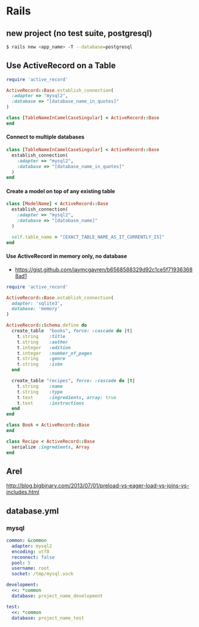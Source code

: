 Rails
===

new project (no test suite, postgresql)
---
```bash
$ rails new <app_name> -T --database=postgresql
```

Use ActiveRecord on a Table
---
```ruby
require 'active_record'

ActiveRecord::Base.establish_connection(
  :adapter => "mysql2",
  :database => "[database_name_in_quotes]"
)

class [TableNameInCamelCaseSingular] < ActiveRecord::Base
end
```

#### Connect to multiple databases
```ruby
class [TableNameInCamelCaseSingular] < ActiveRecord::Base
  establish_connection(
    :adapter => "mysql2",
    :database => "[database_name_in_quotes]"
  )
end
```

#### Create a model on top of any existing table
```ruby
class [ModelName] < ActiveRecord::Base
  establish_connection(
    :adapter => "mysql2",
    :database => "[database_name]"
  )

  self.table_name = "[EXACT_TABLE_NAME_AS_IT_CURRENTLY_IS]"
end
```

#### Use ActiveRecord in memory only, no database
- https://gist.github.com/jaymcgavren/b6568588329d92c1ce5f719363688ad1
```ruby
require 'active_record'

ActiveRecord::Base.establish_connection(
  adapter: 'sqlite3',
  database: 'memory'
)

ActiveRecord::Schema.define do
  create_table  "books", force: :cascade do |t|
    t.string    :title
    t.string    :author
    t.integer   :edition
    t.integer   :number_of_pages
    t.string    :genre
    t.string    :isbn
  end

  create_table "recipes", force: :cascade do |t|
    t.string    :name
    t.string    :type
    t.text      :ingredients, array: true
    t.text      :instructions
  end
end

class Book < ActiveRecord::Base
end

class Recipe < ActiveRecord::Base
  serialize :ingredients, Array
end
```

Arel
---
http://blog.bigbinary.com/2013/07/01/preload-vs-eager-load-vs-joins-vs-includes.html


database.yml
---

### mysql

```yaml
common: &common
  adapter: mysql2
  encoding: utf8
  reconnect: false
  pool: 5
  username: root
  socket: /tmp/mysql.sock

development:
  <<: *common
  database: project_name_development

test:
  <<: *common
  database: project_name_test
```
